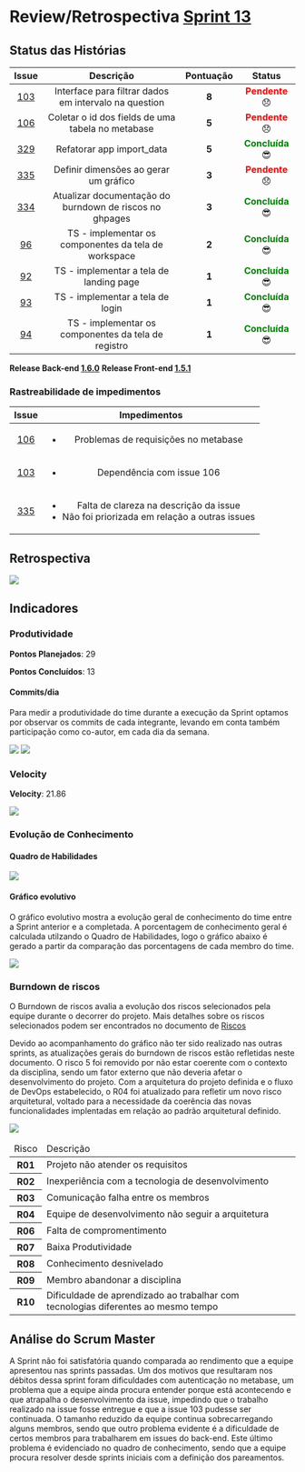 # Review/Retrospectiva [Sprint 13](https://github.com/fga-gpp-mds/2018.1-TropicalHazards-BI/milestone/15)

## Status das Histórias
<table style="text-align: center" class="responsive-table highlight bordered">
  <thead>
    <tr>
      <th style="text-align:center">Issue</th>
      <th style="text-align:center">Descrição</th>
      <th style="text-align:center">Pontuação</th>
      <th style="text-align:center">Status</th>
    </tr>
  </thead>
   <tbody>
    <tr>
      <td>
        <a href="https://github.com/fga-gpp-mds/2018.1-TropicalHazards-BI-FrontEnd/issues/103">103</a>
      </td>
        <td>Interface para filtrar dados em intervalo na question</td>
      <td><b>8</b></td>
      <td><strong style="color:red">Pendente</strong>  😞 </td>
    </tr>
    <tr>
      <td>
        <a href="https://github.com/fga-gpp-mds/2018.1-TropicalHazards-BI-FrontEnd/issues/106">106</a>
      </td>
      <td>Coletar o id dos fields de uma tabela no metabase</td>
      <td><b>5</b></td>
      <td><strong style="color:red">Pendente</strong>  😞</td>
    </tr>
    <tr>
      <td>
        <a href="https://github.com/fga-gpp-mds/2018.1-TropicalHazards-BI/issues/329">329</a>
      </td>
      <td>Refatorar app import_data</td>
      <td><b>5</b></td>
      <td><strong style="color:green">Concluída</strong>  😎 </td>      
    </tr>
    <tr>
      <td>
        <a href="https://github.com/fga-gpp-mds/2018.1-TropicalHazards-BI/issues/335">335</a>
      </td>
      <td>Definir dimensões ao gerar um gráfico</td>
      <td><b>3</b></td>
      <td><strong style="color:red">Pendente</strong> 😞 </td>      
    </tr>
    <tr>
      <td>
        <a href="https://github.com/fga-gpp-mds/2018.1-TropicalHazards-BI/issues/334">334</a>
      </td>
      <td>Atualizar documentação do burndown de riscos no ghpages</td>
      <td><b>3</b></td>
      <td><strong style="color:green">Concluída</strong> 😎 </td>      
    </tr>
    <tr>
      <td>
        <a href="https://github.com/fga-gpp-mds/2018.1-TropicalHazards-BI-FrontEnd/issues/96">96</a>
      </td>
      <td>TS - implementar os componentes da tela de workspace</td>
      <td><b>2</b></td>
      <td><strong style="color:green">Concluída</strong> 😎 </td>      
    </tr>
    <tr>
      <td>
        <a href="https://github.com/fga-gpp-mds/2018.1-TropicalHazards-BI-FrontEnd/issues/92">92</a>
      </td>
      <td>TS - implementar a tela de landing page</td>
      <td><b>1</b></td>
      <td><strong style="color:green">Concluída</strong> 😎 </td>      
    </tr>
    <tr>
      <td>
        <a href="https://github.com/fga-gpp-mds/2018.1-TropicalHazards-BI-FrontEnd/issues/93">93</a>
      </td>
      <td>TS - implementar a tela de login</td>
      <td><b>1</b></td>
      <td><strong style="color:green">Concluída</strong> 😎 </td>      
    </tr>
    <tr>
      <td>
        <a href="https://github.com/fga-gpp-mds/2018.1-TropicalHazards-BI-FrontEnd/issues/94">94</a>
      </td>
      <td>TS - implementar os componentes da tela de registro</td>
      <td><b>1</b></td>
      <td><strong style="color:green">Concluída</strong> 😎 </td>      
    </tr>
   </tbody>

</table>

**Release Back-end [1.6.0](https://github.com/fga-gpp-mds/2018.1-TropicalHazards-BI/releases/tag/v1.6.0)**
**Release Front-end [1.5.1](https://github.com/fga-gpp-mds/2018.1-TropicalHazards-BI-FrontEnd/releases/tag/v1.5.1)**

### Rastreabilidade de impedimentos

<table class="responsive-table highlight bordered">
  <thead>
    <tr>
      <th>Issue</th>
      <th>Impedimentos</th>
    </tr>
  </thead>
  <tbody style="text-align: center">
    <tr>
      <td style="text-align: center">
        <a href="https://github.com/fga-gpp-mds/2018.1-TropicalHazards-BI-FrontEnd/issues/106">106</a>
      </td>
      <td>
        <ul>
          <li>Problemas de requisições no metabase</li>
        </ul>
      </td>
    </tr>
    <tr>
      <td style="text-align: center">
        <a href="https://github.com/fga-gpp-mds/2018.1-TropicalHazards-BI-FrontEnd/issues/103">103</a>
      </td>
      <td>
        <ul>
          <li>Dependência com issue 106</li>
        </ul>
      </td>
    </tr>
    <tr>
      <td style="text-align: center">
        <a href="https://github.com/fga-gpp-mds/2018.1-TropicalHazards-BI/issues/335">335</a>
      </td>
      <td>
        <ul>
          <li>Falta de clareza na descrição da issue</li>
          <li>Não foi priorizada em relação a outras issues</li>
        </ul>
      </td>
    </tr>
  </tbody>
</table>


## Retrospectiva  
<img src="https://i.imgur.com/GwGYgon.jpg" class="responsive-img">


## Indicadores
### Produtividade
<b>Pontos Planejados</b>: 29

<b>Pontos Concluídos</b>: 13

#### Commits/dia
Para medir a produtividade do time durante a execução da Sprint optamos por observar os commits de cada integrante, levando em conta também participação como co-autor, em cada dia da semana.

<img src="https://i.imgur.com/WDhTGD0.png" class="responsive-img">

<img src="https://i.imgur.com/uHK5cKj.png" class="responsive-img">

### Velocity
<b>Velocity</b>: 21.86

<img src="https://i.imgur.com/T1liJr1.png" class="responsive-img">

### Evolução de Conhecimento
#### Quadro de Habilidades
<img src="https://i.imgur.com/BfAG0KZ.png" class="responsive-img">


#### Gráfico evolutivo
O gráfico evolutivo mostra a evolução geral de conhecimento do time entre a Sprint anterior e a completada. A porcentagem de conhecimento geral é calculada utilzando o Quadro de Habilidades, logo o gráfico abaixo é gerado a partir da comparação das porcentagens de cada membro do time.

<img src="https://i.imgur.com/7CQh8eG.png" class="responsive-img">

### Burndown de riscos
O Burndown de riscos avalia a evolução dos riscos selecionados pela equipe durante o decorrer do projeto. Mais detalhes sobre os riscos selecionados podem ser encontrados no documento de [Riscos](https://github.com/fga-gpp-mds/2018.1-TropicalHazards-BI/blob/development/docs/metodology/riscos.md)

Devido ao acompanhamento do gráfico não ter sido realizado nas outras sprints, as atualizações gerais do burndown de riscos estão refletidas neste documento. O risco 5 foi removido por não estar coerente com o contexto da disciplina, sendo um fator externo que não deveria afetar o desenvolvimento do projeto. Com a arquitetura do projeto definida e o fluxo de DevOps estabelecido, o R04 foi atualizado para refletir um novo risco arquitetural, voltado para a necessidade da coerência das novas funcionalidades implentadas em relação ao padrão arquitetural definido.


<img src="https://i.imgur.com/ylzeUJC.png" class="responsive-img">

<table class="responsive-table highlight bordered">
    <thead>
        <tr>
            <td>Risco</td>
            <td>Descrição</td>
        </tr>
    </thead>
    <tbody>
        <tr>
            <th>R01</th>
            <td>Projeto não atender os requisitos</td>
        </tr>
        <tr>
            <th>R02</th>
            <td>Inexperiência com a tecnologia de desenvolvimento</td>
        </tr>
        <tr>
            <th>R03</th>
            <td>Comunicação falha entre os membros</td>
        </tr>
        <tr>
            <th>R04</th>
            <td>Equipe de desenvolvimento não seguir a arquitetura</td>
        </tr>
        <tr>
            <th>R06</th>
            <td>Falta de compromentimento</td>
        </tr>
        <tr>
            <th>R07</th>
            <td>Baixa Produtividade</td>
        </tr>
        <tr>
            <th>R08</th>
            <td>Conhecimento desnivelado</td>
        </tr>
        <tr>
            <th>R09</th>
            <td>Membro abandonar a disciplina</td>
        </tr>
        <tr>
            <th>R10</th>
            <td>Dificuldade de aprendizado ao trabalhar com tecnologias diferentes ao mesmo tempo</td>
        </tr>
    </tbody>
</table>


## Análise do Scrum Master
A Sprint não foi satisfatória quando comparada ao rendimento que a equipe apresentou nas sprints passadas. Um dos motivos que resultaram nos débitos dessa sprint foram dificuldades com autenticação no metabase, um problema que a equipe ainda procura entender porque está acontecendo e que atrapalha o desenvolvimento da issue, impedindo que o trabalho realizado na issue fosse entregue e que a issue 103 pudesse ser continuada. O tamanho reduzido da equipe continua sobrecarregando alguns membros, sendo que outro problema evidente é a dificuldade de certos membros para trabalharem em issues do back-end. Este último problema é evidenciado no quadro de conhecimento, sendo que a equipe procura resolver desde sprints iniciais com a definição dos pareamentos.
